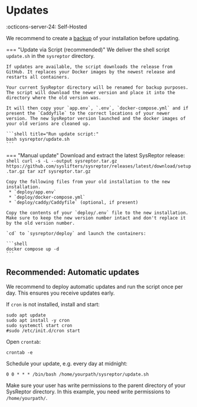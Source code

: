 # Updates

:octicons-server-24: Self-Hosted

We recommend to create a [backup](backups.md) of your installation before updating.

=== "Update via Script (recommended)"
    We deliver the shell script `update.sh` in the `sysreptor` directory.

    If updates are available, the script downloads the release from GitHub. It replaces your Docker images by the newest release and restarts all containers.  

    Your current SysReptor directory will be renamed for backup purposes. The script will download the newer version and place it into the directory where the old version was.

    It will then copy your `app.env`, `.env`, `docker-compose.yml` and if present the `Caddyfile` to the correct locations of your newer version. The new SysReptor version launched and the docker images of your old verions are cleaned up.

    ```shell title="Run update script:"
    bash sysreptor/update.sh
    ```

=== "Manual update"
    Download and extract the latest SysReptor release:
    ```shell
    curl -s -L --output sysreptor.tar.gz https://github.com/syslifters/sysreptor/releases/latest/download/setup.tar.gz
    tar xzf sysreptor.tar.gz
    ```

    Copy the following files from your old installation to the new installation.
     * `deploy/app.env`
     * `deploy/docker-compose.yml`
     * `deploy/caddy/Caddyfile` (optional, if present)

    Copy the contents of your `deploy/.env` file to the new installation. Make sure to keep the new version number intact and don't replace it by the old version number.

    `cd` to `sysreptor/deploy` and launch the containers:

    ```shell
    docker compose up -d
    ```
    

## Recommended: Automatic updates
We recommend to deploy automatic updates and run the script once per day. This ensures you receive updates early.

If `cron` is not installed, install and start:
```shell
sudo apt update
sudo apt install -y cron
sudo systemctl start cron
#sudo /etc/init.d/cron start
```

Open `crontab`:
```shell
crontab -e
```

Schedule your update, e.g. every day at midnight:
```shell
0 0 * * * /bin/bash /home/yourpath/sysreptor/update.sh
```

Make sure your user has write permissions to the parent directory of your SysReptor directory. In this example, you need write permissions to `/home/yourpath/`.
